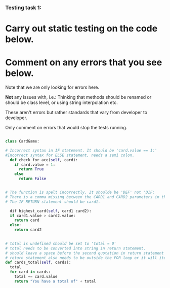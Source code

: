 ### Testing task 1:

# Carry out static testing on the code below.
# Comment on any errors that you see below.

Note that we are only looking for errors here.

**Not** any issues with, i.e.: 
Thinking that methods should be renamed or should be class level, or using string interpolation etc. 

These aren't errors but rather standards that vary from developer to developer. 

Only comment on errors that would stop the tests running.

```python

class CardGame:

# Incorrect syntax in IF statement. It should be 'card.value == 1:'
#Incorrect syntax for ELSE statement, needs a semi colon.
  def check_for_ace(self, card):
    if card.value = 1:
      return True
    else
      return False


# The function is spelt incorrectly. It shoulde be 'DEF' not 'DIF;
# There is a comma missing between the CARD1 and CARD2 parameters in the function.   
# The IF RETURN statement should be card1.

  dif highest_card(self, card1 card2):
  if card1.value > card2.value:
    return card
  else:
    return card2
  

# total is undefined should be set to 'total = 0'
# total needs to be converted into string in return statement.
# should leave a space before the second quotation in return statement so it reads like a normal sentence.
# return statement also needs to be outside the FOR loop or it will iterate only once.
def cards_total(self, cards):
  total
  for card in cards:
    total += card.value
    return "You have a total of" + total
  
```

